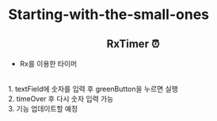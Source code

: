 # Starting-with-the-small-ones

<div align=center><h2> RxTimer ⏰ </h2></div>

- Rx를 이용한 타이머
<br>
1. textField에 숫자를 입력 후 greenButton을 누르면 실행
<br>
2. timeOver 후 다시 숫자 입력 가능
<br>
3. 기능 업데이트할 예정
